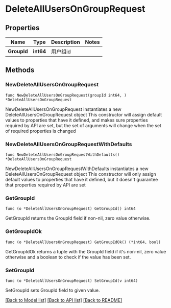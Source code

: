 # DeleteAllUsersOnGroupRequest

## Properties

Name | Type | Description | Notes
------------ | ------------- | ------------- | -------------
**GroupId** | **int64** | 用户组id | 

## Methods

### NewDeleteAllUsersOnGroupRequest

`func NewDeleteAllUsersOnGroupRequest(groupId int64, ) *DeleteAllUsersOnGroupRequest`

NewDeleteAllUsersOnGroupRequest instantiates a new DeleteAllUsersOnGroupRequest object
This constructor will assign default values to properties that have it defined,
and makes sure properties required by API are set, but the set of arguments
will change when the set of required properties is changed

### NewDeleteAllUsersOnGroupRequestWithDefaults

`func NewDeleteAllUsersOnGroupRequestWithDefaults() *DeleteAllUsersOnGroupRequest`

NewDeleteAllUsersOnGroupRequestWithDefaults instantiates a new DeleteAllUsersOnGroupRequest object
This constructor will only assign default values to properties that have it defined,
but it doesn't guarantee that properties required by API are set

### GetGroupId

`func (o *DeleteAllUsersOnGroupRequest) GetGroupId() int64`

GetGroupId returns the GroupId field if non-nil, zero value otherwise.

### GetGroupIdOk

`func (o *DeleteAllUsersOnGroupRequest) GetGroupIdOk() (*int64, bool)`

GetGroupIdOk returns a tuple with the GroupId field if it's non-nil, zero value otherwise
and a boolean to check if the value has been set.

### SetGroupId

`func (o *DeleteAllUsersOnGroupRequest) SetGroupId(v int64)`

SetGroupId sets GroupId field to given value.



[[Back to Model list]](../README.md#documentation-for-models) [[Back to API list]](../README.md#documentation-for-api-endpoints) [[Back to README]](../README.md)


